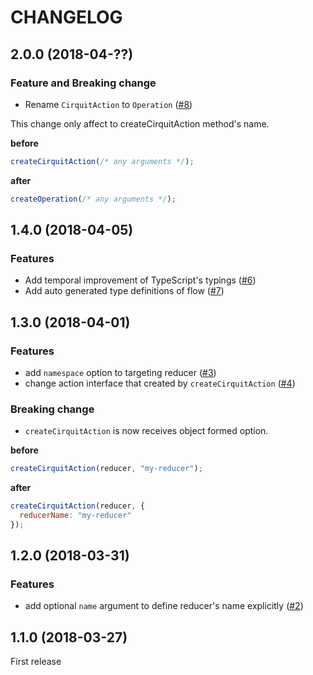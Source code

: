 # CHANGELOG

## 2.0.0 (2018-04-??)

### Feature and Breaking change

+ Rename `CirquitAction` to `Operation` ([#8](https://github.com/airtoxin/redux-cirquit/pull/8))

This change only affect to createCirquitAction method's name.

__before__

```js
createCirquitAction(/* any arguments */);
```

__after__

```js
createOperation(/* any arguments */);
```

## 1.4.0 (2018-04-05)

### Features

+ Add temporal improvement of TypeScript's typings ([#6](https://github.com/airtoxin/redux-cirquit/pull/6))
+ Add auto generated type definitions of flow ([#7](https://github.com/airtoxin/redux-cirquit/pull/7))

## 1.3.0 (2018-04-01)

### Features

+ add `namespace` option to targeting reducer ([#3](https://github.com/airtoxin/redux-cirquit/pull/3))
+ change action interface that created by `createCirquitAction` ([#4](https://github.com/airtoxin/redux-cirquit/pull/4))

### Breaking change

+ `createCirquitAction` is now receives object formed option.

__before__

```js
createCirquitAction(reducer, "my-reducer");
```

__after__

```js
createCirquitAction(reducer, {
  reducerName: "my-reducer"
});
```

## 1.2.0 (2018-03-31)

### Features

+ add optional `name` argument to define reducer's name explicitly ([#2](https://github.com/airtoxin/redux-cirquit/pull/2))

## 1.1.0 (2018-03-27)

First release

